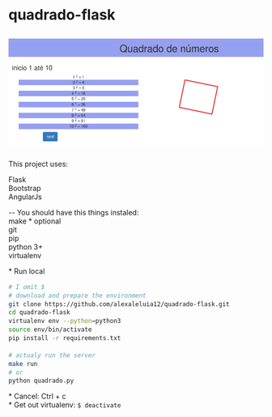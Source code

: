 # quadrado-flask

![quadrado](img/img.png)
--
This project uses:

Flask<br/>
Bootstrap<br/>
AngularJs

--
You should have this things instaled:<br/>
make * optional<br/>
git<br/>
pip<br/>
python 3+<br/>
virtualenv<br/>

\* Run local
```sh
# I omit $
# download and prepare the environment
git clone https://github.com/alexaleluia12/quadrado-flask.git
cd quadrado-flask
virtualenv env --python=python3
source env/bin/activate
pip install -r requirements.txt

# actualy run the server
make run
# or
python quadrado.py

```
\* Cancel: Ctrl + c<br/>
\* Get out virtualenv: `$ deactivate`

